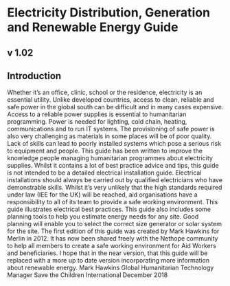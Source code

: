 # Electricity Distribution, Generation and Renewable Energy Guide
## v 1.02
## Introduction
Whether it’s an office, clinic, school or the residence, electricity is an essential utility. Unlike developed countries, access to clean, reliable and safe power in the global south can be difficult and in many cases expensive. 
Access to a reliable power supplies is essential to humanitarian programming. Power is needed for lighting, cold chain, heating, communications and to run IT systems. The provisioning of safe power is also very challenging as materials in some places will be of poor quality. Lack of skills can lead to poorly installed systems which pose a serious risk to equipment and people. 
This guide has been written to improve the knowledge people managing humanitarian programmes about electricity supplies. Whilst it contains a lot of best practice advice and tips, this guide is not intended to be a detailed electrical installation guide. Electrical installations should always be carried out by qualified electricians who have demonstrable skills. 
Whilst it’s very unlikely that the high standards required under law (IEE for the UK) will be reached, aid organisations have a responsibility to all of its team to provide a safe working environment. This guide illustrates electrical best practices.
This guide also includes some planning tools to help you estimate energy needs for any site. Good planning will enable you to select the correct size generator or solar system for the site. 
The first edition of this guide was created by Mark Hawkins for Merlin in 2012. It has now been shared freely with the Nethope community to help all members to create a safe working environment for Aid Workers and beneficiaries. I hope that in the near version, that this guide will be replaced with a more up to date version incorporating more information about renewable energy. 
Mark Hawkins
Global Humanitarian Technology Manager
Save the Children International
December 2018
